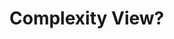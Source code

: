 # Complexity View?

<script>

import FileCache from "src/client/fileindex.js"

import FileIndex from "src/client/fileindex.js"
import files from "src/client/files.js"
import moment from "src/external/moment.js";
import d3 from "src/external/d3.v5.js"

(async () => {
  var now = moment(Date.now())
  var url = lively4url + "/demos/"
  var tree = {
    children: []
  }
  
  var classes = await FileCache.current().db.classes.toArray();
  classes = classes
    .filter(ea => ea.url.match(lively4url)) // only show local files...
    .filter(ea => ea.url.match("src/client/")) // only some aspects

  var nodesMap = new Map()

  function addNode(node) {
    var parent = ensureNode(node.url.replace(lively4url, "").split("/").reverse())
    parent.children.push(node)
  }

  function ensureNode(path) {
    if (path.length == 0) {
      return tree
    }
    var key = path.join("/")
    var node = nodesMap.get(key)
    if (!node) {
      console.log("add " + key)
      var [parentName, ...parentPath] = path
      node = {
        name: parentName, 
        url: lively4url + path.reverse().join("/"),
        children: []
      }
      nodesMap.set(key, node)
      var parent = ensureNode(parentPath)
      parent.children.push(node)
    }
    return node
  }
  
  classes.forEach(ea => addNode(ea) )


  function visit(d, cb) {
    cb(d)
    d.children && d.children.forEach(ea => visit(ea,cb))
  }

  var urlMap = new Map()
  visit(tree, ea => urlMap.set(ea.url, ea))
  
  // connect our dababase entries with visualization data nodes
  await FileIndex.current().db.files.each(ea => {
    var d = urlMap.get(ea.url)
    if (d) {
      d.index = ea
    }
  })
  
  var div = await lively.create("div")
  div.style.position = "relative"
  
  var treeviz = await lively.create("d3-polymetricview")
  // var treeviz = await lively.create("d3-radialtree")

  treeviz.setData(tree)
  
  treeviz.style.backgroundColor = "lightgray"
  
  // positioning hack.... we make our coordinate system much easier by this
  lively.setPosition(treeviz, lively.pt(0,0))

  treeviz.style.width = "3000px"
  treeviz.style.height = "400px"
  
  div.appendChild(treeviz)

  var minSize = 150

  var colorScale = d3.scaleLinear()
      .range(['#aaccff', '#808080'])
      .domain([10, 1 * 355])
      .interpolate(d3.interpolateHcl);

  treeviz.config({
      color(node) {
        if (!node.data || !node.data.index) return "gray"
        var days = moment.duration(now.diff(moment(node.data.index.modified))).asDays()
        
        return colorScale(days)
      },

      calcSize(node) {
        try {
          var size = node.data.end - node.data.start
          if (size > 0) return size
          return minSize
        } catch(e) {
          return minSize
        }
      },

      width(node) {
        if (!node.data) return minSize
        var size = Math.sqrt(this.calcSize(node))
        
        return size
      },

      height(node) {
        if (!node.data) return minSize
        var size = Math.sqrt(this.calcSize(node))
        
        return size
     },
      
      onclick(node, evt) {
      
        if (evt.shiftKey && node.data.url) {
          lively.openBrowser(node.data.url)  
        } else {
          lively.openInspector(node.data)
        }
      },

    })
  
  
  treeviz.updateViz()

  return div
})()
</script>